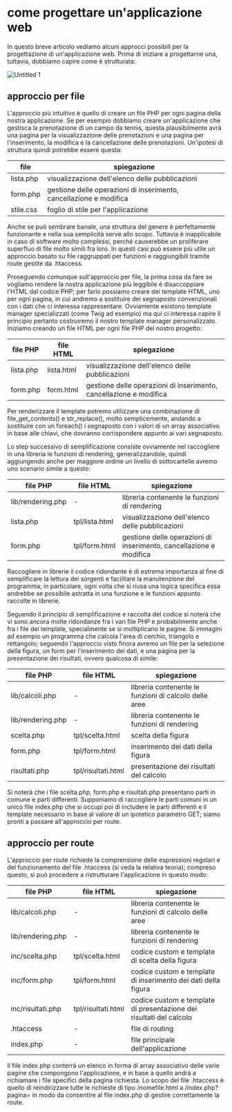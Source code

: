 # come progettare un'applicazione web
In questo breve articolo vediamo alcuni approcci possibili per la progettazione di un'applicazione web. Prima di iniziare a progettarne una, tuttavia,
dobbiamo capire come è strutturata:

![Untitled 1](https://github.com/user-attachments/assets/d9494ffc-dc67-47c7-bebc-519ee4dc1032)

## approccio per file
L'approccio più intuitivo è quello di creare un file PHP per ogni pagina della nostra applicazione. Se per esempio dobbiamo creare un'applicazione che
gestisca la prenotazione di un campo da tennis, questa plausibilmente avrà una pagina per la visualizzazione delle prenotazioni e una pagina per
l'inserimento, la modifica e la cancellazione delle prenotazioni. Un'ipotesi di struttura quindi potrebbe essere questa:

file              | spiegazione
------------------|--------------------------------------
lista.php         | visualizzazione dell'elenco delle pubblicazioni
form.php          | gestione delle operazioni di inserimento, cancellazione e modifica
stile.css         | foglio di stile per l'applicazione

Anche se può sembrare banale, una struttura del genere è perfettamente funzionante e nella sua semplicità serve allo scopo. Tuttavia è inapplicabile in
caso di software molto complessi, perché causerebbe un proliferare superfluo di file molto simili fra loro. In questi casi può essere più utile un
approccio basato su file raggruppati per funzioni e raggiungibili tramite route gestite da .htaccess.

Proseguendo comunque sull'approccio per file, la prima cosa da fare se vogliamo rendere la nostra applicazione più leggibile è disaccoppiare l'HTML dal
codice PHP; per farlo possiamo creare dei template HTML, uno per ogni pagina, in cui andremo a sostituire dei segnaposto convenzionali con i dati che
ci interessa rappresentare. Ovviamente esistono template manager specializzati (come Twig ad esempio) ma qui ci interessa capire il principio pertanto
costruiremo il nostro template manager personalizzato. Iniziamo creando un file HTML per ogni file PHP del nostro progetto:

file PHP          | file HTML              | spiegazione
------------------|------------------------|--------------------------------
lista.php         | lista.html             | visualizzazione dell'elenco delle pubblicazioni
form.php          | form.html              | gestione delle operazioni di inserimento, cancellazione e modifica

Per renderizzare il template potremo utilizzare una combinazione di file_get_contents() e str_replace(), molto semplicemente, andando a sostituire 
con un foreach() i segnaposto con i valori di un array associativo in base alle chiavi, che dovranno corrispondere appunto ai vari segnaposto.

Lo step successivo di semplificazione consiste ovviamente nel raccogliere in una libreria le funzioni di rendering, generalizzandole, quindi
aggiungendo anche per maggiore ordine un livello di sottocartelle avremo uno scenario simile a questo:

file PHP             | file HTML              | spiegazione
---------------------|------------------------|--------------------------------
lib/rendering.php    | -                      | libreria contenente le funzioni di rendering
lista.php            | tpl/lista.html         | visualizzazione dell'elenco delle pubblicazioni
form.php             | tpl/form.html          | gestione delle operazioni di inserimento, cancellazione e modifica

Raccogliere in librerie il codice ridondante è di estrema importanza al fine di semplificare la lettura dei sorgenti e facilitare la manutenzione del
programma; in particolare, ogni volta che si riusa una logica specifica essa andrebbe se possibile astratta in una funzione e le funzioni appunto
raccolte in librerie.

Seguendo il principio di semplificazione e raccolta del codice si noterà che vi sono ancora molte ridondanze fra i vari file PHP e probabilmente anche fra
i file dei template, specialmente se si moltiplicano le pagine. Si immagini ad esempio un programma che calcola l'area di cerchio, triangolo e rettangolo;
seguendo l'approccio visto finora avremo un file per la selezione della figura, un form per l'inserimento dei dati, e una pagina per la presentazione dei
risultati, ovvero qualcosa di simile:

file PHP             | file HTML              | spiegazione
---------------------|------------------------|--------------------------------
lib/calcoli.php      | -                      | libreria contenente le funzioni di calcolo delle aree
lib/rendering.php    | -                      | libreria contenente le funzioni di rendering
scelta.php           | tpl/scelta.html        | scelta della figura
form.php             | tpl/form.html          | inserimento dei dati della figura
risultati.php        | tpl/risultati.html     | presentazione dei risultati del calcolo

Si noterà che i file scelta.php, form.php e risultati.php presentano parti in comune e parti differenti. Supponiamo di raccogliere le parti comuni in un
unico file index.php che si occupi poi di includere le parti differenti e il template necessario in base al valore di un ipotetico parametro GET; siamo pronti
a passare all'approccio per route.

## approccio per route
L'approccio per route richiede la comprensione delle espressioni regolari e del funzionamento del file .htaccess (si veda la relativa teoria); compreso
questo, si può procedere a ristrutturare l'applicazione in questo modo:

file PHP                 | file HTML              | spiegazione
-------------------------|------------------------|--------------------------------
lib/calcoli.php          | -                      | libreria contenente le funzioni di calcolo delle aree
lib/rendering.php        | -                      | libreria contenente le funzioni di rendering
inc/scelta.php           | tpl/scelta.html        | codice custom e template di scelta della figura
inc/form.php             | tpl/form.html          | codice custom e template di inserimento dei dati della figura
inc/risultati.php        | tpl/risultati.html     | codice custom e template di presentazione dei risultati del calcolo
.htaccess                | -                      | file di routing
index.php                | -                      | file principale dell'applicazione

Il file index.php conterrà un elenco in forma di array associativo delle varie pagine che compongono l'applicazione, e in base a quello andrà a richiamare
i file specifici della pagina richiesta. Lo scopo del file .htaccess è quello di reindirizzare tutte le richieste di tipo /nomefile.html a /index.php?pagina=<pag>
in modo da consentire al file index.php di gestire correttamente la route.

